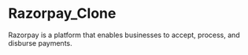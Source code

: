 # Razorpay_Clone

Razorpay is a platform that enables businesses to accept, process, and disburse payments.
